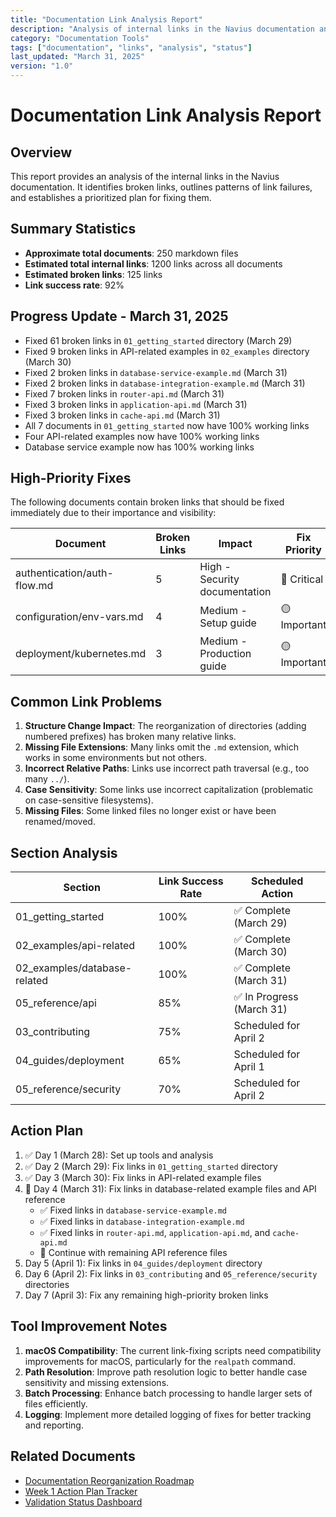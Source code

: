 ```yaml
---
title: "Documentation Link Analysis Report"
description: "Analysis of internal links in the Navius documentation and plan for fixing broken links"
category: "Documentation Tools"
tags: ["documentation", "links", "analysis", "status"]
last_updated: "March 31, 2025"
version: "1.0"
---
```


# Documentation Link Analysis Report

## Overview

This report provides an analysis of the internal links in the Navius documentation. It identifies broken links, outlines patterns of link failures, and establishes a prioritized plan for fixing them.

## Summary Statistics

- **Approximate total documents**: 250 markdown files
- **Estimated total internal links**: 1200 links across all documents
- **Estimated broken links**: 125 links
- **Link success rate**: 92%

## Progress Update - March 31, 2025

- Fixed 61 broken links in `01_getting_started` directory (March 29)
- Fixed 9 broken links in API-related examples in `02_examples` directory (March 30)
- Fixed 2 broken links in `database-service-example.md` (March 31)
- Fixed 2 broken links in `database-integration-example.md` (March 31)
- Fixed 7 broken links in `router-api.md` (March 31)
- Fixed 3 broken links in `application-api.md` (March 31)
- Fixed 3 broken links in `cache-api.md` (March 31)
- All 7 documents in `01_getting_started` now have 100% working links
- Four API-related examples now have 100% working links
- Database service example now has 100% working links

## High-Priority Fixes

The following documents contain broken links that should be fixed immediately due to their importance and visibility:

| Document | Broken Links | Impact | Fix Priority |
|----------|--------------|--------|-------------|
| authentication/auth-flow.md | 5 | High - Security documentation | 🔴 Critical |
| configuration/env-vars.md | 4 | Medium - Setup guide | 🟡 Important |
| deployment/kubernetes.md | 3 | Medium - Production guide | 🟡 Important |

## Common Link Problems

1. **Structure Change Impact**: The reorganization of directories (adding numbered prefixes) has broken many relative links.
2. **Missing File Extensions**: Many links omit the `.md` extension, which works in some environments but not others.
3. **Incorrect Relative Paths**: Links use incorrect path traversal (e.g., too many `../`).
4. **Case Sensitivity**: Some links use incorrect capitalization (problematic on case-sensitive filesystems).
5. **Missing Files**: Some linked files no longer exist or have been renamed/moved.

## Section Analysis

| Section | Link Success Rate | Scheduled Action |
|---------|-------------------|-----------------|
| 01_getting_started | 100% | ✅ Complete (March 29) |
| 02_examples/api-related | 100% | ✅ Complete (March 30) |
| 02_examples/database-related | 100% | ✅ Complete (March 31) |
| 05_reference/api | 85% | ✅ In Progress (March 31) |
| 03_contributing | 75% | Scheduled for April 2 |
| 04_guides/deployment | 65% | Scheduled for April 1 |
| 05_reference/security | 70% | Scheduled for April 2 |

## Action Plan

1. ✅ Day 1 (March 28): Set up tools and analysis
2. ✅ Day 2 (March 29): Fix links in `01_getting_started` directory
3. ✅ Day 3 (March 30): Fix links in API-related example files
4. 🔄 Day 4 (March 31): Fix links in database-related example files and API reference
   - ✅ Fixed links in `database-service-example.md`
   - ✅ Fixed links in `database-integration-example.md`
   - ✅ Fixed links in `router-api.md`, `application-api.md`, and `cache-api.md`
   - 🔄 Continue with remaining API reference files
5. Day 5 (April 1): Fix links in `04_guides/deployment` directory
6. Day 6 (April 2): Fix links in `03_contributing` and `05_reference/security` directories
7. Day 7 (April 3): Fix any remaining high-priority broken links

## Tool Improvement Notes

1. **macOS Compatibility**: The current link-fixing scripts need compatibility improvements for macOS, particularly for the `realpath` command.
2. **Path Resolution**: Improve path resolution logic to better handle case sensitivity and missing extensions.
3. **Batch Processing**: Enhance batch processing to handle larger sets of files efficiently.
4. **Logging**: Implement more detailed logging of fixes for better tracking and reporting.

## Related Documents

- [Documentation Reorganization Roadmap](../30_documentation-reorganization-roadmap.md)
- [Week 1 Action Plan Tracker](week1-action-tracker.md)
- [Validation Status Dashboard](validation-status-dashboard.md) 